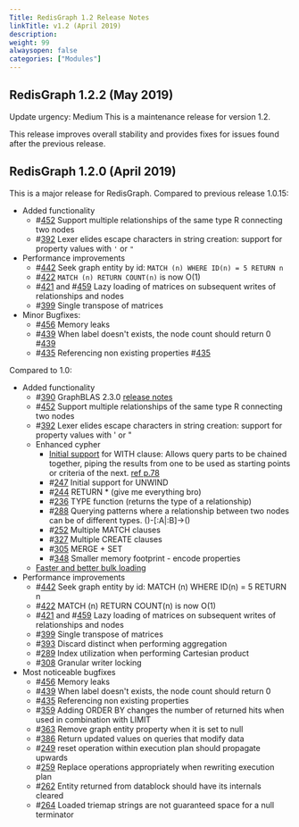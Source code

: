 ```yaml
---
Title: RedisGraph 1.2 Release Notes
linkTitle: v1.2 (April 2019)
description: 
weight: 99
alwaysopen: false
categories: ["Modules"]
---
```

## RedisGraph 1.2.2 (May 2019)

Update urgency: Medium
This is a maintenance release for version 1.2.

This release improves overall stability and provides fixes for issues found after the previous release.

## RedisGraph 1.2.0 (April 2019)

This is a major release for RedisGraph.
Compared to previous release 1.0.15:

- Added functionality
    - #[452](https://github.com/RedisGraph/RedisGraph/issues/452) Support multiple relationships of the same type R connecting two nodes
    - #[392](https://github.com/RedisGraph/RedisGraph/issues/392) Lexer elides escape characters in string creation: support for property values with `'` or `"`
- Performance improvements
    - #[442](https://github.com/RedisGraph/RedisGraph/issues/442) Seek graph entity by id: `MATCH (n) WHERE ID(n) = 5 RETURN n`
    - #[422](https://github.com/RedisGraph/RedisGraph/issues/422) `MATCH (n) RETURN COUNT(n)` is now O(1)
    - #[421](https://github.com/RedisGraph/RedisGraph/issues/421) and #[459](https://github.com/RedisGraph/RedisGraph/issues/459) Lazy loading of matrices on subsequent writes of relationships and nodes
    - #[399](https://github.com/RedisGraph/RedisGraph/issues/399) Single transpose of matrices
- Minor Bugfixes:
    - #[456](https://github.com/RedisGraph/RedisGraph/issues/456) Memory leaks
    - #[439](https://github.com/RedisGraph/RedisGraph/issues/439) When label doesn't exists, the node count should return 0 #[439](https://github.com/RedisGraph/RedisGraph/issues/439)
    - #[435](https://github.com/RedisGraph/RedisGraph/issues/435) Referencing non existing properties #[435](https://github.com/RedisGraph/RedisGraph/issues/435)

Compared to 1.0:

- Added functionality
    - #[390](https://github.com/RedisGraph/RedisGraph/issues/390) GraphBLAS 2.3.0 [release notes](https://github.com/RedisLabsModules/RedisGraph/pull/390#issuecomment-470620353)
    - #[452](https://github.com/RedisGraph/RedisGraph/issues/452) Support multiple relationships of the same type R connecting two nodes
    - #[392](https://github.com/RedisGraph/RedisGraph/issues/392) Lexer elides escape characters in string creation: support for property values with ' or "
    - Enhanced cypher
        - [Initial support](https://oss.redislabs.com/redisgraph/known_limitations/#with-clause-limitations) for WITH clause: Allows query parts to be chained together, piping the results from one to be used as starting points or criteria of the next. [ref p.78](https://s3.amazonaws.com/artifacts.opencypher.org/openCypher9.pdf)
        - #[247](https://github.com/RedisGraph/RedisGraph/issues/247) Initial support for UNWIND
        - #[244](https://github.com/RedisGraph/RedisGraph/issues/244) RETURN * (give me everything bro)
        - #[236](https://github.com/RedisGraph/RedisGraph/issues/236) TYPE function (returns the type of a relationship)
        - #[288](https://github.com/RedisGraph/RedisGraph/issues/288) Querying patterns where a relationship between two nodes can be of different types. ()-[:A|:B]->()
        - #[252](https://github.com/RedisGraph/RedisGraph/issues/252) Multiple MATCH clauses
        - #[327](https://github.com/RedisGraph/RedisGraph/issues/327) Multiple CREATE clauses
        - #[305](https://github.com/RedisGraph/RedisGraph/issues/305) MERGE + SET
        - #[348](https://github.com/RedisGraph/RedisGraph/issues/348) Smaller memory footprint - encode properties
    - [Faster and better bulk loading](https://github.com/RedisGraph/redisgraph-bulk-loader)
- Performance improvements
    - #[442](https://github.com/RedisGraph/RedisGraph/issues/442) Seek graph entity by id: MATCH (n) WHERE ID(n) = 5 RETURN n
    - #[422](https://github.com/RedisGraph/RedisGraph/issues/422) MATCH (n) RETURN COUNT(n) is now O(1)
    - #[421](https://github.com/RedisGraph/RedisGraph/issues/421) and #[459](https://github.com/RedisGraph/RedisGraph/issues/459) Lazy loading of matrices on subsequent writes of relationships and nodes
    - #[399](https://github.com/RedisGraph/RedisGraph/issues/399) Single transpose of matrices
    - #[393](https://github.com/RedisGraph/RedisGraph/issues/393) Discard distinct when performing aggregation
    - #[289](https://github.com/RedisGraph/RedisGraph/issues/289) Index utilization when performing Cartesian product
    - #[308](https://github.com/RedisGraph/RedisGraph/issues/308) Granular writer locking
- Most noticeable bugfixes
    - #[456](https://github.com/RedisGraph/RedisGraph/issues/456) Memory leaks
    - #[439](https://github.com/RedisGraph/RedisGraph/issues/439) When label doesn't exists, the node count should return 0
    - #[435](https://github.com/RedisGraph/RedisGraph/issues/435) Referencing non existing properties
    - #[359](https://github.com/RedisGraph/RedisGraph/issues/359) Adding ORDER BY changes the number of returned hits when used in combination with LIMIT
    - #[363](https://github.com/RedisGraph/RedisGraph/issues/363) Remove graph entity property when it is set to null
    - #[386](https://github.com/RedisGraph/RedisGraph/issues/386) Return updated values on queries that modify data
    - #[249](https://github.com/RedisGraph/RedisGraph/issues/249) reset operation within execution plan should propagate upwards
    - #[259](https://github.com/RedisGraph/RedisGraph/issues/259) Replace operations appropriately when rewriting execution plan
    - #[262](https://github.com/RedisGraph/RedisGraph/issues/262) Entity returned from datablock should have its internals cleared
    - #[264](https://github.com/RedisGraph/RedisGraph/issues/264) Loaded triemap strings are not guaranteed space for a null terminator
